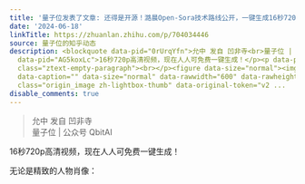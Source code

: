 ```yaml
---
title: '量子位发表了文章: 还得是开源！潞晨Open-Sora技术路线公开，一键生成16秒720p视频'
date: '2024-06-18'
linkTitle: https://zhuanlan.zhihu.com/p/704034446
source: 量子位的知乎动态
description: <blockquote data-pid="0rUrqYfn">允中 发自 凹非寺<br>量子位 | 公众号 QbitAI</blockquote><p
  data-pid="AG5koxLc">16秒720p高清视频，现在人人可免费一键生成！</p><p data-pid="PHb7cu_V">无论是精致的人物肖像：</p><p
  class="ztext-empty-paragraph"><br></p><figure data-size="normal"><img src="https://pic1.zhimg.com/v2-3e078af821f798f4f2f58afb4f1b4df0.jpg"
  data-caption="" data-size="normal" data-rawwidth="600" data-rawheight="338" data-thumbnail="https://pic1.zhimg.com/v2-3e078af821f798f4f2f58afb4f1b4df0_b.jpg"
  class="origin_image zh-lightbox-thumb" data-original-token="v2 ...
disable_comments: true
---
```

<blockquote data-pid="0rUrqYfn">允中 发自 凹非寺<br>量子位 | 公众号 QbitAI</blockquote><p data-pid="AG5koxLc">16秒720p高清视频，现在人人可免费一键生成！</p><p data-pid="PHb7cu_V">无论是精致的人物肖像：</p><p class="ztext-empty-paragraph"><br></p><figure data-size="normal"><img src="https://pic1.zhimg.com/v2-3e078af821f798f4f2f58afb4f1b4df0.jpg" data-caption="" data-size="normal" data-rawwidth="600" data-rawheight="338" data-thumbnail="https://pic1.zhimg.com/v2-3e078af821f798f4f2f58afb4f1b4df0_b.jpg" class="origin_image zh-lightbox-thumb" data-original-token="v2 ...